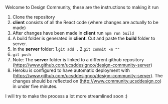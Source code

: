 Welcome to Design Community, these are the instructions to making it run
1. Clone the repository
2. **client** consists of all the React code (where changes are actually to be made)
3. After changes have been made in **client** run ```npm run build```
4. A build folder is generated in **client**. Cut and paste the **build** folder to server. 
5. In the **server** folder: 
  1.```git add .```
  2.```git commit -m ""```
  3. ```git push```
  4. Note: The **server** folder is linked to a different github repository (<https://www.github.com/ucsddesignco/design-community-server>)
6. Heroku is configured to have automatic deployment with (<https://www.github.com/ucsddesignco/design-community-server>). The changes should be reflected on (<http://www.community.ucsddesign.co>) in under five minutes. 

I will try to make the process a lot more streamlined soon :) 
  
  
